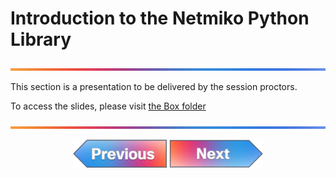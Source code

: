 # Introduction to the Netmiko Python Library

![line](../../images/banner.png)

This section is a presentation to be delivered by the session proctors.

To access the slides, please visit [the Box folder](https://cisco.app.box.com/folder/340062289300?s=hmrhjoshhzez3vlzdisvk0s9frn0lh5c)

![line](../../images/banner.png)
<p align="center">
<a href="../06-intro-to-cml/1.md"><img src="../../images/previous.png" width="150px"></a>
<a href="../08-hands-on-netmiko-automation/1.md"><img src="../../images/next.png" width="150px"></a>
</p>
